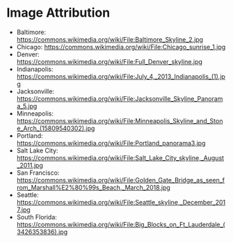 # Image Attribution

- Baltimore: https://commons.wikimedia.org/wiki/File:Baltimore_Skyline_2.jpg
- Chicago: https://commons.wikimedia.org/wiki/File:Chicago_sunrise_1.jpg
- Denver: https://commons.wikimedia.org/wiki/File:Full_Denver_skyline.jpg
- Indianapolis:
  https://commons.wikimedia.org/wiki/File:July_4,_2013_Indianapolis_(1).jpg
- Jacksonville:
  https://commons.wikimedia.org/wiki/File:Jacksonville_Skyline_Panorama_5.jpg
- Minneapolis:
  https://commons.wikimedia.org/wiki/File:Minneapolis_Skyline_and_Stone_Arch_(15809540302).jpg
- Portland: https://commons.wikimedia.org/wiki/File:Portland_panorama3.jpg
- Salt Lake City:
  https://commons.wikimedia.org/wiki/File:Salt_Lake_City_skyline,_August_2011.jpg
- San Francisco:
  https://commons.wikimedia.org/wiki/File:Golden_Gate_Bridge_as_seen_from_Marshall%E2%80%99s_Beach,_March_2018.jpg
- Seattle:
  https://commons.wikimedia.org/wiki/File:Seattle_skyline,_December_2017.jpg
- South Florida:
  https://commons.wikimedia.org/wiki/File:Big_Blocks_on_Ft_Lauderdale_(3426353836).jpg
